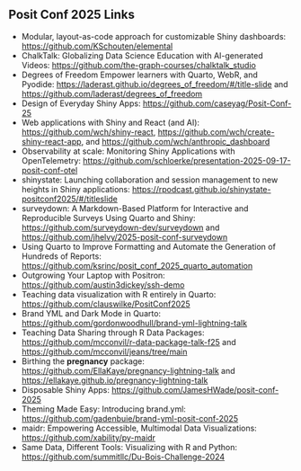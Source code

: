 ## Posit Conf 2025 Links

* Modular, layout-as-code approach for customizable Shiny dashboards: https://github.com/KSchouten/elemental  
* ChalkTalk: Globalizing Data Science Education with AI-generated Videos: https://github.com/the-graph-courses/chalktalk_studio  
* Degrees of Freedom Empower learners with Quarto, WebR, and Pyodide: https://laderast.github.io/degrees_of_freedom/#/title-slide and https://github.com/laderast/degrees_of_freedom  
* Design of Everyday Shiny Apps: https://github.com/caseyag/Posit-Conf-25
* Web applications with Shiny and React (and AI): https://github.com/wch/shiny-react, https://github.com/wch/create-shiny-react-app, and https://github.com/wch/anthropic_dashboard
* Observability at scale: Monitoring Shiny Applications with OpenTelemetry: https://github.com/schloerke/presentation-2025-09-17-posit-conf-otel
* shinystate: Launching collaboration and session management to new heights in Shiny applications: https://rpodcast.github.io/shinystate-positconf2025/#/titleslide
* surveydown: A Markdown-Based Platform for Interactive and Reproducible Surveys Using Quarto and Shiny: https://github.com/surveydown-dev/surveydown and https://github.com/jhelvy/2025-posit-conf-surveydown
* Using Quarto to Improve Formatting and Automate the Generation of Hundreds of Reports: https://github.com/ksrinc/posit_conf_2025_quarto_automation
* Outgrowing Your Laptop with Positron: https://github.com/austin3dickey/ssh-demo
* Teaching data visualization with R entirely in Quarto: https://github.com/clauswilke/PositConf2025
* Brand YML and Dark Mode in Quarto: https://github.com/gordonwoodhull/brand-yml-lightning-talk
* Teaching Data Sharing through R Data Packages: https://github.com/mcconvil/r-data-package-talk-f25 and https://github.com/mcconvil/jeans/tree/main
* Birthing the **pregnancy** package: https://github.com/EllaKaye/pregnancy-lightning-talk and https://ellakaye.github.io/pregnancy-lightning-talk
* Disposable Shiny Apps: https://github.com/JamesHWade/posit-conf-2025
* Theming Made Easy: Introducing brand.yml: https://github.com/gadenbuie/brand-yml-posit-conf-2025
* maidr: Empowering Accessible, Multimodal Data Visualizations: https://github.com/xability/py-maidr
* Same Data, Different Tools: Visualizing with R and Python: https://github.com/summitllc/Du-Bois-Challenge-2024




